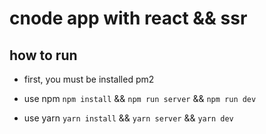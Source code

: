 # cnode app with react && ssr

## how to run
- first, you must be installed pm2
- use npm
`npm install` && `npm run server` && `npm run dev`

- use yarn
`yarn install` && `yarn server` && `yarn dev`
